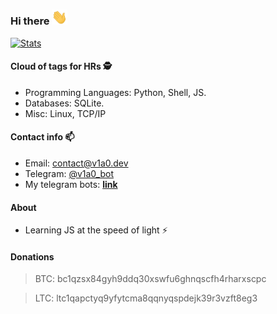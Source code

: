 ### Hi there <img src="https://github.com/v1a0/v1a0/blob/master/hi-hand.gif" width="25px">


[![Stats](https://github-readme-stats.vercel.app/api?username=v1a0&title_color=56d364&icon_color=56d364&text_color=c9d1d9&bg_color=101f1b&show_icons=true)](https://github.com/v1a0?tab=repositories)


#### Cloud of tags for HRs 🕵️

* Programming Languages: Python, Shell, JS.
* Databases: SQLite.
* Misc: Linux, TCP/IP

#### Contact info 📫 

* Email: [contact@v1a0.dev](mailto:contact@v1a0.dev) 
* Telegram: [@v1a0_bot](https://t.me/v1a0_bot)
* My telegram bots: [__link__](https://github.com/V1A0/Telegram-bots)

#### About

* Learning JS at the speed of light ⚡


#### Donations
> BTC: bc1qzsx84gyh9ddq30xswfu6ghnqscfh4rharxscpc

> LTC: ltc1qapctyq9yfytcma8qqnyqspdejk39r3vzft8eg3
